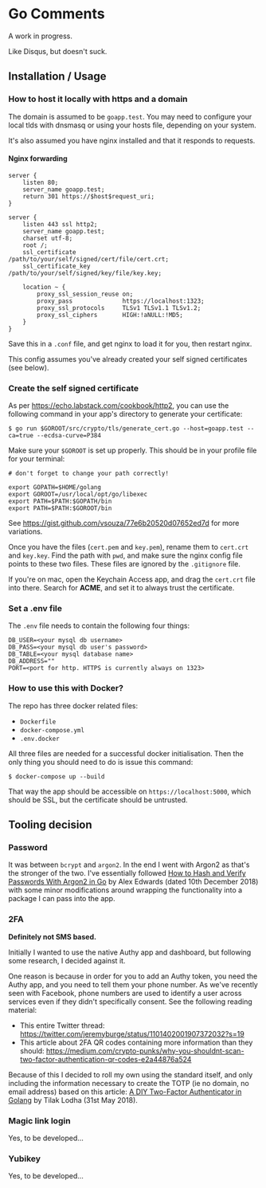 # Go Comments

A work in progress.

Like Disqus, but doesn't suck.

## Installation / Usage

### How to host it locally with https and a domain

The domain is assumed to be `goapp.test`. You may need to configure your local tlds with dnsmasq or using your hosts file, depending on your system.

It's also assumed you have nginx installed and that it responds to requests.

#### Nginx forwarding

```
server {
	listen 80;
	server_name goapp.test;
	return 301 https://$host$request_uri;
}

server {
	listen 443 ssl http2;
	server_name goapp.test;
	charset utf-8;
	root /;
	ssl_certificate         /path/to/your/self/signed/cert/file/cert.crt;
	ssl_certificate_key     /path/to/your/self/signed/key/file/key.key;

	location ~ {
		proxy_ssl_session_reuse on;
		proxy_pass              https://localhost:1323;
		proxy_ssl_protocols     TLSv1 TLSv1.1 TLSv1.2;
		proxy_ssl_ciphers       HIGH:!aNULL:!MD5;
	}
}

```
Save this in a `.conf` file, and get nginx to load it for you, then restart nginx.

This config assumes you've already created your self signed certificates (see below).

### Create the self signed certificate

As per https://echo.labstack.com/cookbook/http2, you can use the following command in your app's directory to generate your certificate:

```
$ go run $GOROOT/src/crypto/tls/generate_cert.go --host=goapp.test --ca=true --ecdsa-curve=P384
```

Make sure your `$GOROOT` is set up properly. This should be in your profile file for your terminal:

```
# don't forget to change your path correctly!

export GOPATH=$HOME/golang
export GOROOT=/usr/local/opt/go/libexec
export PATH=$PATH:$GOPATH/bin
export PATH=$PATH:$GOROOT/bin
```

See https://gist.github.com/vsouza/77e6b20520d07652ed7d for more variations.

Once you have the files (`cert.pem` and `key.pem`), rename them to `cert.crt` and `key.key`. Find the path with `pwd`, and make sure the nginx config file points to these two files. These files are ignored by the `.gitignore` file.

If you're on mac, open the Keychain Access app, and drag the `cert.crt` file into there. Search for **ACME**, and set it to always trust the certificate.

### Set a .env file

The `.env` file needs to contain the following four things:

```dotenv
DB_USER=<your mysql db username>
DB_PASS=<your mysql db user's password>
DB_TABLE=<your mysql database name>
DB_ADDRESS=""
PORT=<port for http. HTTPS is currently always on 1323>
```

### How to use this with Docker?

The repo has three docker related files:

- `Dockerfile`
- `docker-compose.yml`
- `.env.docker`

All three files are needed for a successful docker initialisation. Then the only thing you should need to do is issue this command:

```dotenv
$ docker-compose up --build
```
That way the app should be accessible on `https://localhost:5000`, which should be SSL, but the certificate should be untrusted.

## Tooling decision

### Password

It was between `bcrypt` and `argon2`. In the end I went with Argon2 as that's the stronger of the two. I've essentially followed [How to Hash and Verify Passwords With Argon2 in Go](https://www.alexedwards.net/blog/how-to-hash-and-verify-passwords-with-argon2-in-go) by Alex Edwards (dated 10th December 2018) with some minor modifications around wrapping the functionality into a package I can pass into the app.

### 2FA

**Definitely not SMS based.**

Initially I wanted to use the native Authy app and dashboard, but following some research, I decided against it.

One reason is because in order for you to add an Authy token, you need the Authy app, and you need to tell them your phone number. As we've recently seen with Facebook, phone numbers are used to identify a user across services even if they didn't specifically consent. See the following reading material:

* This entire Twitter thread: https://twitter.com/jeremyburge/status/1101402001907372032?s=19
* This article about 2FA QR codes containing more information than they should: https://medium.com/crypto-punks/why-you-shouldnt-scan-two-factor-authentication-qr-codes-e2a44876a524

Because of this I decided to roll my own using the standard itself, and only including the information necessary to create the TOTP (ie no domain, no email address) based on this article: [A DIY Two-Factor Authenticator in Golang](https://blog.gojekengineering.com/a-diy-two-factor-authenticator-in-golang-32e5641f6ec5) by Tilak Lodha (31st May 2018).

### Magic link login

Yes, to be developed...

### Yubikey

Yes, to be developed...
